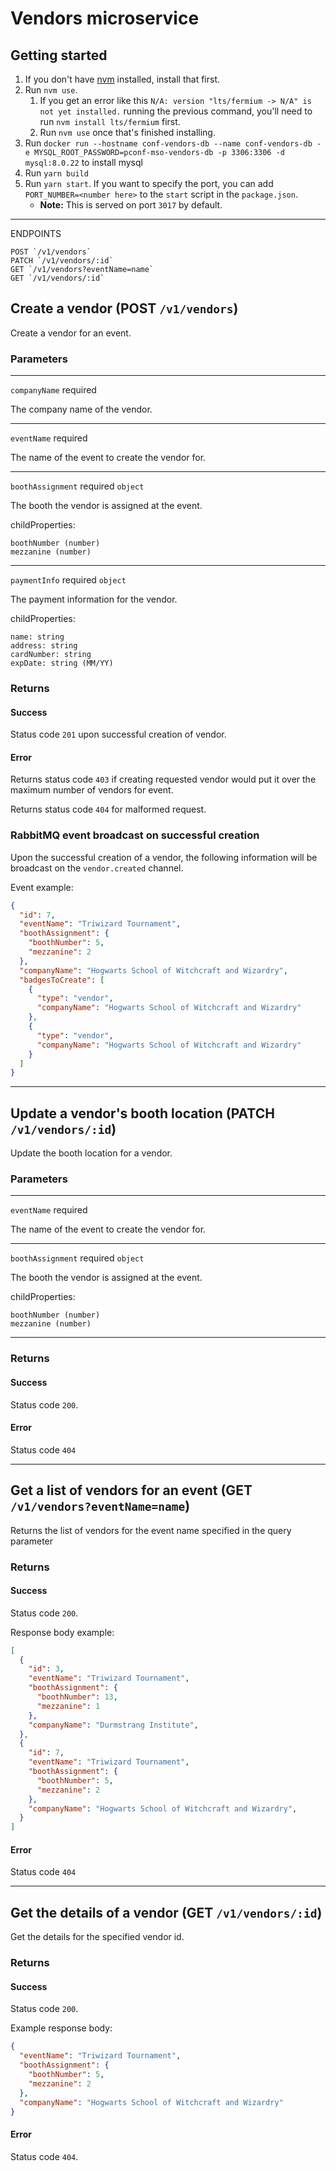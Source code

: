 # Vendors microservice

## Getting started
1. If you don't have [nvm](https://github.com/nvm-sh/nvm) installed, install that first.
1. Run `nvm use`. 
    1. If you get an error like this `N/A: version "lts/fermium -> N/A" is not yet installed.` running the previous command, you'll need to run `nvm install lts/fermium` first.
    1. Run `nvm use` once that's finished installing.
1. Run `docker run --hostname conf-vendors-db --name conf-vendors-db -e MYSQL_ROOT_PASSWORD=pconf-mso-vendors-db -p 3306:3306 -d mysql:8.0.22` to install mysql
1. Run `yarn build`
1. Run `yarn start`. If you want to specify the port, you can add `PORT_NUMBER=<number here>` to the `start` script in the `package.json`.
    * **Note:** This is served on port `3017` by default.


--------------------

ENDPOINTS

```
POST `/v1/vendors`
PATCH `/v1/vendors/:id`
GET `/v1/vendors?eventName=name`
GET `/v1/vendors/:id`
```

## Create a vendor (POST `/v1/vendors`)

Create a vendor for an event.

### Parameters
--------------------------
`companyName` required

The company name of the vendor.

------------------------------------------

`eventName` required

The name of the event to create the vendor for.

--------------------------

`boothAssignment` required `object`

The booth the vendor is assigned at the event.

childProperties:
```
boothNumber (number)
mezzanine (number)
```
---------------------------

`paymentInfo` required `object`

The payment information for the vendor.

childProperties:
```
name: string
address: string
cardNumber: string
expDate: string (MM/YY)
```

### Returns

#### Success
Status code `201` upon successful creation of vendor.

#### Error

Returns status code `403` if creating requested vendor would put it over the maximum number of vendors for event.

Returns status code `404` for malformed request.

### RabbitMQ event broadcast on successful creation

Upon the successful creation of a vendor, the following information will be broadcast on the `vendor.created` channel.

Event example:

```json
{
  "id": 7,
  "eventName": "Triwizard Tournament",
  "boothAssignment": {
    "boothNumber": 5,
    "mezzanine": 2
  },
  "companyName": "Hogwarts School of Witchcraft and Wizardry",
  "badgesToCreate": [
    {
      "type": "vendor",
      "companyName": "Hogwarts School of Witchcraft and Wizardry" 
    },
    {
      "type": "vendor",
      "companyName": "Hogwarts School of Witchcraft and Wizardry" 
    }
  ]
}
```

--------------------------

## Update a vendor's booth location (PATCH `/v1/vendors/:id`)

Update the booth location for a vendor.

### Parameters
------------------
`eventName` required

The name of the event to create the vendor for.

--------------------------

`boothAssignment` required `object`

The booth the vendor is assigned at the event.

childProperties:
```
boothNumber (number)
mezzanine (number)
```
---------------------------

### Returns

#### Success

Status code `200`.

#### Error

Status code `404`

---------------------

## Get a list of vendors for an event (GET `/v1/vendors?eventName=name`)

Returns the list of vendors for the event name specified in the query parameter

### Returns

#### Success

Status code `200`.

Response body example:

```json
[
  {
    "id": 3,
    "eventName": "Triwizard Tournament",
    "boothAssignment": {
      "boothNumber": 13,
      "mezzanine": 1
    },
    "companyName": "Durmstrang Institute",
  },
  {
    "id": 7,
    "eventName": "Triwizard Tournament",
    "boothAssignment": {
      "boothNumber": 5,
      "mezzanine": 2
    },
    "companyName": "Hogwarts School of Witchcraft and Wizardry",
  }
]
```

#### Error

Status code `404`

------------------------

## Get the details of a vendor (GET `/v1/vendors/:id`)

Get the details for the specified vendor id.

### Returns

#### Success

Status code `200`.

Example response body:

```json
{
  "eventName": "Triwizard Tournament",
  "boothAssignment": {
    "boothNumber": 5,
    "mezzanine": 2
  },
  "companyName": "Hogwarts School of Witchcraft and Wizardry"
}
```

#### Error

Status code `404`.

